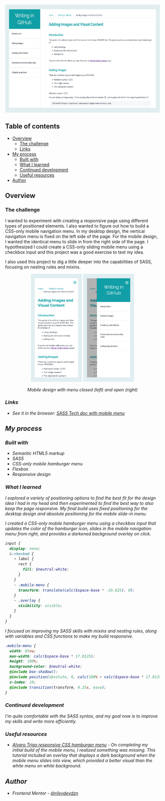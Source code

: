 <div align="center">
  <img 
    src="./sass techdoc bg.png"
    alt="Technical documentation page with guidance for how to add images and visual elements when writing in GitHub"
    height="350px">
</div>

## Table of contents

- [Overview](#overview)
  - [The challenge](#the-challenge)
  - [Links](#links)
- [My process](#my-process)
  - [Built with](#built-with)
  - [What I learned](#what-i-learned)
  - [Continued development](#continued-development)
  - [Useful resources](#useful-resources)
- [Author](#author)

## Overview

### The challenge

I wanted to experiment with creating a responsive page using different types of positioned elements. I also wanted to figure out how to build a CSS-only mobile navigation menu. In my desktop design, the vertical navigation menu is fixed on the left side of the page. For the mobile design, I wanted the identical menu to slide in from the right side of the page. I hypothesized I could create a CSS-only sliding mobile menu using a checkbox input and this project was a good exercise to test my idea.

I also used this project to dig a little deeper into the capabilities of SASS, focusing on nesting rules and mixins.

<div align="center">
  <img
    src="./techdoc mobile-closed bg.png"
    alt="Mobile version of technical documentation page showing hamburger menu in upper right corner"
    height="350px">
  <img 
    src="./techdoc mobile-open bg.png"
    alt="Mobile version of technical documentation page showing visible navigation menu after clicking hamburger menu"
    height="350px">
  <p><em>Mobile design with menu closed (left) and open (right)<em></p>
</div>

### Links

- See it in the browser: [SASS Tech doc with mobile menu](https://rileydevdzn.github.io/sass-tech-doc/)

## My process

### Built with

- Semantic HTML5 markup
- SASS
- CSS-only mobile hamburger menu
- Flexbox
- Responsive design


### What I learned

I explored a variety of positioning options to find the best fit for the design idea I had in my head and then experimented to find the best way to also keep the page responsive. My final build uses fixed positioning for the desktop design and absolute positioning for the mobile slide-in menu.

I created a CSS-only mobile hamburger menu using a checkbox input that updates the color of the hamburger icon, slides in the mobile navigation menu from right, and provides a darkened background overlay on click.

```scss
input {
  display: none;
  &:checked {
    + label {
      rect {
        fill: $neutral-white;
      }
    }
    ~ .mobile-menu {
      transform: translate(calc($space-base * -35.625), 0);
    }
    ~ .overlay {
      visibility: visible;
    }
  }
}
```

I focused on improving my SASS skills with mixins and nesting rules, along with variables and CSS functions to make my build responsive.

```scss
.mobile-menu {
  width: 85vw;
  max-width: calc($space-base * 17.8125);
  height: 100%;
  background-color: $neutral-white;
  @include box-shadow();
  @include position(absolute, 0, calc(100% + calc($space-base * 17.8125)));
  z-index: 10;
  @include transition(transform, 0.25s, ease);
}
```

### Continued development

I'm quite comfortable with the SASS syntax, and my goal now is to improve my skills and write more efficiently. 

### Useful resources

- [Alvaro Trigo responsive CSS hamburger menu](https://alvarotrigo.com/blog/hamburger-menu-css-responsive/) - On completing my initial build of the mobile menu, I realized something was missing. This tutorial included an overlay that displays a dark background when the mobile menu slides into view, which provided a better visual than the white menu on white background. 

## Author

- Frontend Mentor - [@rileydevdzn](https://www.frontendmentor.io/profile/rileydevdzn)
